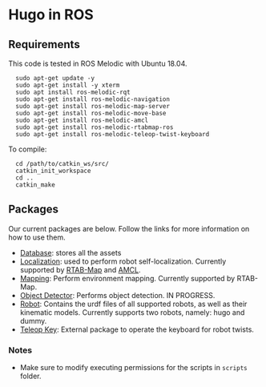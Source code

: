 # Hugo in ROS 

## Requirements
This code is tested in ROS Melodic with Ubuntu 18.04.
```
  sudo apt-get update -y
  sudo apt-get install -y xterm
  sudo apt install ros-melodic-rqt
  sudo apt-get install ros-melodic-navigation
  sudo apt-get install ros-melodic-map-server
  sudo apt-get install ros-melodic-move-base
  sudo apt-get install ros-melodic-amcl
  sudo apt-get install ros-melodic-rtabmap-ros
  sudo apt-get install ros-melodic-teleop-twist-keyboard
```
To compile:
```
  cd /path/to/catkin_ws/src/
  catkin_init_workspace
  cd ..
  catkin_make 
```

## Packages

Our current packages are below. Follow the links for more information on how to use them.
* [Database](https://github.com/navarrs/my_robot/tree/master/catkin_ws/src/database): stores all the assets
* [Localization](https://github.com/navarrs/my_robot/tree/master/catkin_ws/src/localization): used to perform robot self-localization. Currently supported by [RTAB-Map](http://wiki.ros.org/rtabmap_ros) and [AMCL](http://wiki.ros.org/amcl). 
* [Mapping](https://github.com/navarrs/my_robot/tree/master/catkin_ws/src/mapping): Perform environment mapping. Currently supported by RTAB-Map.
* [Object Detector](https://github.com/navarrs/my_robot/tree/master/catkin_ws/src/object_detector): Performs object detection. IN PROGRESS.
* [Robot](https://github.com/navarrs/my_robot/tree/master/catkin_ws/src/robot): Contains the urdf files of all supported robots, as well as their kinematic models. Currently supports two robots, namely: hugo and dummy. 
* [Teleop Key](http://wiki.ros.org/teleop_twist_keyboard): External package to operate the keyboard for robot twists. 

### Notes
 - Make sure to modify executing permissions for the scripts in ```scripts``` folder. 